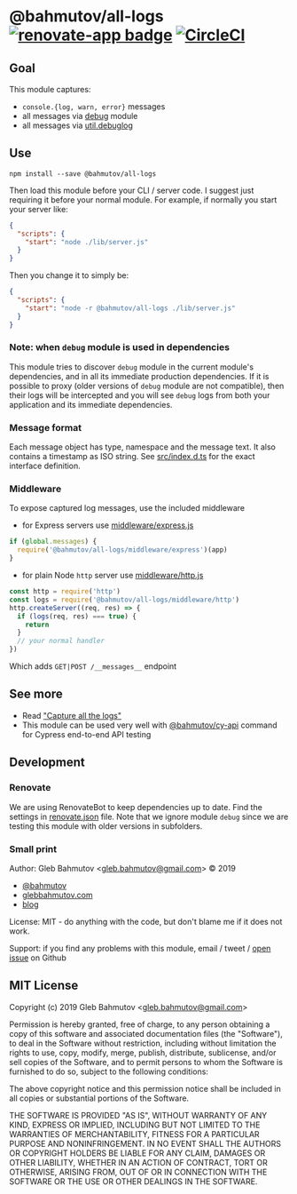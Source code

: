 # @bahmutov/all-logs [![renovate-app badge][renovate-badge]][renovate-app] [![CircleCI](https://circleci.com/gh/bahmutov/all-logs.svg?style=svg)](https://circleci.com/gh/bahmutov/all-logs)

## Goal

This module captures:

- `console.{log, warn, error}` messages
- all messages via [debug](https://github.com/visionmedia/debug) module
- all messages via [util.debuglog](https://nodejs.org/api/util.html#util_util_debuglog_section)

## Use

```
npm install --save @bahmutov/all-logs
```

Then load this module before your CLI / server code. I suggest just requiring it before your normal module. For example, if normally you start your server like:

```json
{
  "scripts": {
    "start": "node ./lib/server.js"
  }
}
```

Then you change it to simply be:

```json
{
  "scripts": {
    "start": "node -r @bahmutov/all-logs ./lib/server.js"
  }
}
```

### Note: when `debug` module is used in dependencies

This module tries to discover `debug` module in the current module's dependencies, and in all its immediate production dependencies. If it is possible to proxy (older versions of `debug` module are not compatible), then their logs will be intercepted and you will see `debug` logs from both your application and its immediate dependencies.

### Message format

Each message object has type, namespace and the message text. It also contains a timestamp as ISO string. See [src/index.d.ts](src/index.d.ts) for the exact interface definition.

### Middleware

To expose captured log messages, use the included middleware

- for Express servers use [middleware/express.js](middleware/express.js)

```js
if (global.messages) {
  require('@bahmutov/all-logs/middleware/express')(app)
}
```

- for plain Node `http` server use [middleware/http.js](middleware/http.js)

```js
const http = require('http')
const logs = require('@bahmutov/all-logs/middleware/http')
http.createServer((req, res) => {
  if (logs(req, res) === true) {
    return
  }
  // your normal handler
})
```

Which adds `GET|POST /__messages__` endpoint

## See more

- Read ["Capture all the logs"](https://glebbahmutov.com/blog/capture-all-the-logs/)
- This module can be used very well with [@bahmutov/cy-api](https://github.com/bahmutov/cy-api) command for Cypress end-to-end API testing

## Development

### Renovate

We are using RenovateBot to keep dependencies up to date. Find the settings in [renovate.json](renovate.json) file. Note that we ignore module `debug` since we are testing this module with older versions in subfolders.

### Small print

Author: Gleb Bahmutov &lt;gleb.bahmutov@gmail.com&gt; &copy; 2019

- [@bahmutov](https://twitter.com/bahmutov)
- [glebbahmutov.com](https://glebbahmutov.com)
- [blog](https://glebbahmutov.com/blog)

License: MIT - do anything with the code, but don't blame me if it does not work.

Support: if you find any problems with this module, email / tweet /
[open issue](https://github.com/bahmutov/all-logs/issues) on Github

## MIT License

Copyright (c) 2019 Gleb Bahmutov &lt;gleb.bahmutov@gmail.com&gt;

Permission is hereby granted, free of charge, to any person
obtaining a copy of this software and associated documentation
files (the "Software"), to deal in the Software without
restriction, including without limitation the rights to use,
copy, modify, merge, publish, distribute, sublicense, and/or sell
copies of the Software, and to permit persons to whom the
Software is furnished to do so, subject to the following
conditions:

The above copyright notice and this permission notice shall be
included in all copies or substantial portions of the Software.

THE SOFTWARE IS PROVIDED "AS IS", WITHOUT WARRANTY OF ANY KIND,
EXPRESS OR IMPLIED, INCLUDING BUT NOT LIMITED TO THE WARRANTIES
OF MERCHANTABILITY, FITNESS FOR A PARTICULAR PURPOSE AND
NONINFRINGEMENT. IN NO EVENT SHALL THE AUTHORS OR COPYRIGHT
HOLDERS BE LIABLE FOR ANY CLAIM, DAMAGES OR OTHER LIABILITY,
WHETHER IN AN ACTION OF CONTRACT, TORT OR OTHERWISE, ARISING
FROM, OUT OF OR IN CONNECTION WITH THE SOFTWARE OR THE USE OR
OTHER DEALINGS IN THE SOFTWARE.

[renovate-badge]: https://img.shields.io/badge/renovate-app-blue.svg
[renovate-app]: https://renovateapp.com/
